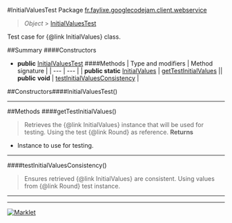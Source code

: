 #InitialValuesTest
Package [fr.faylixe.googlecodejam.client.webservice](README.md)<br>

> *Object* > [InitialValuesTest](InitialValuesTest.md)

Test case for {@link InitialValues} class.

##Summary
####Constructors
* **public** [InitialValuesTest](#initialvaluestest)
####Methods
| Type and modifiers | Method signature |
| --- | --- |
| **public static** [InitialValues](InitialValues.md) | [getTestInitialValues](#gettestinitialvalues) || **public** **void** | [testInitialValuesConsistency](#testinitialvaluesconsistency) |

##Constructors####InitialValuesTest()
> 

---


##Methods
####getTestInitialValues()
> Retrieves the {@link InitialValues}
 instance that will be used for testing.
 Using the test {@link Round} as reference.
> **Returns**
* Instance to use for testing.


---

####testInitialValuesConsistency()
> Ensures retrieved {@link InitialValues} are
 consistent. Using values from {@link Round}
 test instance.

---

---

[![Marklet](https://img.shields.io/badge/Generated%20by-Marklet-green.svg)](https://github.com/Faylixe/marklet)